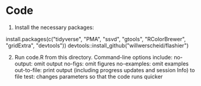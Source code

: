 # Code

1. Install the necessary packages:

install.packages(c("tidyverse", "PMA", "ssvd", "gtools", "RColorBrewer", "gridExtra", "devtools"))
devtools::install_github("willwerscheid/flashier")

2. Run code.R from this directory. Command-line options include:
  no-output: omit output
  no-figs: omit figures
  no-examples: omit examples
  out-to-file: print output (including progress updates and session Info) to file
  test: changes parameters so that the code runs quicker
